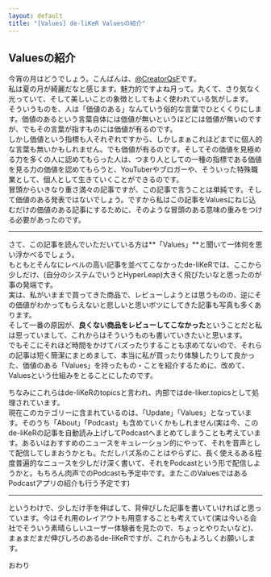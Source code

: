 ```yaml
---
layout: default
title: "[Values] de-liKeR Valuesの紹介"
---
```


## Valuesの紹介

今宵の月はどうでしょう。こんばんは、[@CreatorQsF](http://f.9en.co/?move=mainSns)です。  
私は夏の月が綺麗だなと感じます。魅力的ですよね月って。丸くて、さり気なく光っていて、そして美しいことの象徴としてもよく使われている気がします。  
そういうものを、人は「価値のある」なんていう俗的な言葉でひとくくりにします。価値のあるという言葉自体には価値が無いというほどには価値が無いのですが、でもその言葉が指すものには価値が有るのです。  
しかし価値という指標も人それぞれですから、しかしまぁこれほどまでに個人的な言葉も無いかもしれません。でも価値が有るのです。そしてその価値を見極める力を多くの人に認めてもらった人は、つまり人としての一種の指標である価値を見る力の価値を認めてもらうと、YouTuberやブロガーや、そういった特殊職業として、個人として生きていくことができるのです。  
冒頭からいきなり重さ満々の記事ですが、この記事で言うことは単純です。そして価値のある発表ではないでしょう。ですから私はこの記事をValuesにねじ込むだけの価値のある記事にするために、そのような冒頭のある意味の重みをつける必要があったのです。

***

さて、この記事を読んでいただいている方は**「Values」**と聞いて一体何を思い浮かべるでしょう。  
もともとそんなにレベルの高い記事を並べてこなかったde-liKeRでは、ここから少しだけ、(自分のシステムでいうとHyperLeap)大きく飛びたいなと思ったのが事の発端です。  
実は、私がいままで買ってきた商品で、レビューしようとは思うものの、逆にその価値がわかってもらえないと悲しいと思いボツにしてきた記事も写真も多くあります。  
そして一番の原因が、**良くない商品をレビューしてこなかった**ということだと私は思っていまして、これからはそういうものも書いていきたいと思います。  
でもそこにそれほど時間をかけてバズったりすることも求めてないので、それらの記事は短く簡潔にまとめまして、本当に私が買ったり体験したりして良かった、価値のある「Values」を持ったもの・ことを紹介するために、改めて、Valuesという仕組みをとることにしたのです。

ちなみにこれらはde-liKeRのtopicsと言われ、内部ではde-liker.topicsとして処理されています。  
現在このカテゴリーに含まれているのは、「Update」「Values」となっています。そのうち「About」「Podcast」も含めていくかもしれません(実は今、このde-liKeRの記事を自動読み上げしてPodcastへまとめてしまうことも考えています。あるいはおすすめのニュースをキュレーション的にやって、それを音声として配信してしまおうかとも。ただしバズ系のことはやらずに、長く使えるある程度普遍的なニュースを少しだけ深く書いて、それをPodcastという形で配信しようかと。もちろん肉声でのPodcastも予定中です。またこのValuesではあるPodcastアプリの紹介も行う予定です)

***
  
というわけで、少しだけ手を伸ばして、背伸びした記事を書いていければと思っています。今はそれ用のレイアウトも用意することも考えていて(実は今いる会社でそういう素晴らしいユーザー体験者を見たので、ちょっとやりたいなと)、まぁまだまだ伸びしろのあるde-liKeRですが、これからもよろしくお願いします。

おわり
